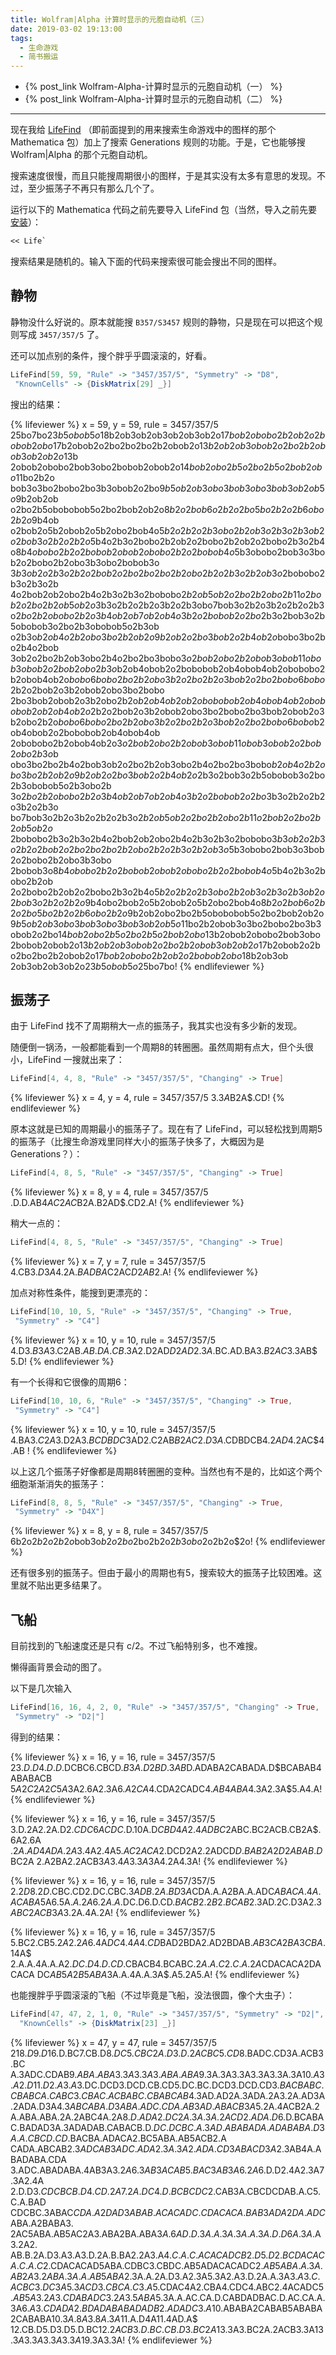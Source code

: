 ```yaml
---
title: Wolfram|Alpha 计算时显示的元胞自动机（三）
date: 2019-03-02 19:13:00
tags:
  - 生命游戏
  - 简书搬运
---
```


* {% post_link Wolfram-Alpha-计算时显示的元胞自动机（一） %}
* {% post_link Wolfram-Alpha-计算时显示的元胞自动机（二） %}

---

现在我给 [LifeFind](https://github.com/AlephAlpha/LifeFind) （即前面提到的用来搜索生命游戏中的图样的那个 Mathematica 包）加上了搜索 Generations 规则的功能。于是，它也能够搜 Wolfram|Alpha 的那个元胞自动机。

搜索速度很慢，而且只能搜周期很小的图样，于是其实没有太多有意思的发现。不过，至少振荡子不再只有那么几个了。

运行以下的 Mathematica 代码之前先要导入 LifeFind 包（当然，导入之前先要[安装](https://github.com/AlephAlpha/LifeFind/wiki/%E4%B8%8B%E8%BD%BD%E4%B8%8E%E5%AE%89%E8%A3%85)）：

```mathematica
<< Life`
```

搜索结果是随机的。输入下面的代码来搜索很可能会搜出不同的图样。

<!-- more -->

## 静物

静物没什么好说的。原本就能搜 `B357/S3457` 规则的静物，只是现在可以把这个规则写成 `3457/357/5` 了。

还可以加点别的条件，搜个胖乎乎圆滚滚的，好看。

```mathematica
LifeFind[59, 59, "Rule" -> "3457/357/5", "Symmetry" -> "D8", 
 "KnownCells" -> {DiskMatrix[29] _}]
```

搜出的结果：

{% lifeviewer %}
x = 59, y = 59, rule = 3457/357/5
25bo7bo$23b5obob5o$18b2ob3ob2ob3ob2ob3ob2o$17bob2obobo2b2ob2o2bobob2ob
o$17b2obob2o2bo2bo2bo2b2obob2o$13b2ob2ob3obob2o2bo2b2obob3ob2ob2o$13b
2obob2obobo2bob3obo2bobob2obob2o$14bob2obo2b5o2bo2b5o2bob2obo$11bo2b2o
bob3o3bo2bobo2bo3b3obob2o2bo$9b5ob2ob3obo3bob3obo3bob3ob2ob5o$9b2ob2ob
o2bo2b5obobobob5o2bo2bob2ob2o$8b2o2bob6o2b2o2bo5bo2b2o2b6obo2b2o$9b4ob
o2bob2o5b2obob2o5b2obo2bob4o$5b2o2b2o2b3obo2b2ob3o2b3o2b3ob2o2bob3o2b
2o2b2o$5b4o2b3o2bobo2b2ob2o2bobo2b2ob2o2bobo2b3o2b4o$8b4obobo2b2o2bobo
b2obob2obobo2b2o2bobob4o$5b3obobo2bob3o3bob2o2bobo2b2obo3b3obo2bobob3o
$3b3ob2o2b3o2b2o2bob2o2bo2bo2bo2b2obo2b2o2b3o2b2ob3o$2bobobo2b3o2b3o2b
4o2bob2ob2obo2b4o2b3o2b3o2bobobo$2b2ob5ob2o2bo2b2obo2b11o2bob2o2bo2b2o
b5ob2o$3b3o2b2o2b2o3b2o2b3obo7bob3o2b2o3b2o2b2o2b3o$2bo2b2obobo2b2o3b
4ob2ob7ob2ob4o3b2o2bobob2o2bo$2b3o2bob3o2b5obobob3o2bo2b3obobob5o2b3ob
o2b3o$b2ob4o2b2obo3bo2b2ob2o9b2ob2o2bo3bob2o2b4ob2o$bobo3bo2bo2b4o2bob
3ob2o2bo2b2ob3obo2b4o2bo2bo3bobo$3o2bob2obo2b2obob3obob11obob3obob2o2b
ob2obo2b3o$b2ob4obob2o2bobobob2ob4obob4ob2obobobo2b2obob4ob2o$bobo6bob
o2bo2b2obo3b2o2bo2b2o3bob2o2bo2bobo6bobo$2b2o2bob2o3b2obob2obo3bo2bobo
2bo3bob2obob2o3b2obo2b2o$b2ob4ob2ob2obobobob2ob4obob4ob2obobobob2ob2ob
4ob2o$2b2o2bob2o3b2obob2obo3bo2bobo2bo3bob2obob2o3b2obo2b2o$bobo6bobo
2bo2b2obo3b2o2bo2b2o3bob2o2bo2bobo6bobo$b2ob4obob2o2bobobob2ob4obob4ob
2obobobo2b2obob4ob2o$3o2bob2obo2b2obob3obob11obob3obob2o2bob2obo2b3o$b
obo3bo2bo2b4o2bob3ob2o2bo2b2ob3obo2b4o2bo2bo3bobo$b2ob4o2b2obo3bo2b2ob
2o9b2ob2o2bo3bob2o2b4ob2o$2b3o2bob3o2b5obobob3o2bo2b3obobob5o2b3obo2b
3o$2bo2b2obobo2b2o3b4ob2ob7ob2ob4o3b2o2bobob2o2bo$3b3o2b2o2b2o3b2o2b3o
bo7bob3o2b2o3b2o2b2o2b3o$2b2ob5ob2o2bo2b2obo2b11o2bob2o2bo2b2ob5ob2o$
2bobobo2b3o2b3o2b4o2bob2ob2obo2b4o2b3o2b3o2bobobo$3b3ob2o2b3o2b2o2bob
2o2bo2bo2bo2b2obo2b2o2b3o2b2ob3o$5b3obobo2bob3o3bob2o2bobo2b2obo3b3obo
2bobob3o$8b4obobo2b2o2bobob2obob2obobo2b2o2bobob4o$5b4o2b3o2bobo2b2ob
2o2bobo2b2ob2o2bobo2b3o2b4o$5b2o2b2o2b3obo2b2ob3o2b3o2b3ob2o2bob3o2b2o
2b2o$9b4obo2bob2o5b2obob2o5b2obo2bob4o$8b2o2bob6o2b2o2bo5bo2b2o2b6obo
2b2o$9b2ob2obo2bo2b5obobobob5o2bo2bob2ob2o$9b5ob2ob3obo3bob3obo3bob3ob
2ob5o$11bo2b2obob3o3bo2bobo2bo3b3obob2o2bo$14bob2obo2b5o2bo2b5o2bob2ob
o$13b2obob2obobo2bob3obo2bobob2obob2o$13b2ob2ob3obob2o2bo2b2obob3ob2ob
2o$17b2obob2o2bo2bo2bo2b2obob2o$17bob2obobo2b2ob2o2bobob2obo$18b2ob3ob
2ob3ob2ob3ob2o$23b5obob5o$25bo7bo!
{% endlifeviewer %}

## 振荡子

由于 LifeFind 找不了周期稍大一点的振荡子，我其实也没有多少新的发现。

随便倒一锅汤，一般都能看到一个周期8的转圈圈。虽然周期有点大，但个头很小，LifeFind 一搜就出来了：

```mathematica
LifeFind[4, 4, 8, "Rule" -> "3457/357/5", "Changing" -> True]
```

{% lifeviewer %}
x = 4, y = 4, rule = 3457/357/5
3.$3A$B2A$.CD!
{% endlifeviewer %}

原本这就是已知的周期最小的振荡子了。现在有了 LifeFind，可以轻松找到周期5的振荡子（比搜生命游戏里同样大小的振荡子快多了，大概因为是 Generations？）：

```mathematica
LifeFind[4, 8, 5, "Rule" -> "3457/357/5", "Changing" -> True]
```

{% lifeviewer %}
x = 8, y = 4, rule = 3457/357/5
.D.D.AB$4AC2AC$B2A.B2AD$.CD2.A!
{% endlifeviewer %}

稍大一点的：

```mathematica
LifeFind[4, 8, 5, "Rule" -> "3457/357/5", "Changing" -> True]
```

{% lifeviewer %}
x = 7, y = 7, rule = 3457/357/5
4.CB$3.D3A$4.2A$.BADBA$C2AC$D2AB$2.A!
{% endlifeviewer %}

加点对称性条件，能搜到更漂亮的：

```mathematica
LifeFind[10, 10, 5, "Rule" -> "3457/357/5", "Changing" -> True, 
 "Symmetry" -> "C4"]
```

{% lifeviewer %}
x = 10, y = 10, rule = 3457/357/5
4.D$3.B3A$3.C2AB$.AB.DA.CB$.3A2.D2AD$D2AD2.3A$.BC.AD.BA$3.B2AC$3.3AB$
5.D!
{% endlifeviewer %}

有一个长得和它很像的周期6：

```mathematica
LifeFind[10, 10, 6, "Rule" -> "3457/357/5", "Changing" -> True, 
 "Symmetry" -> "C4"]
```

{% lifeviewer %}
x = 10, y = 10, rule = 3457/357/5
4.BA$3.C2A$3.D2A$3.BCDBDC$3AD2.C2AB$B2AC2.D3A$.CDBDCB$4.2AD$4.2AC$4.AB
!
{% endlifeviewer %}

以上这几个振荡子好像都是周期8转圈圈的变种。当然也有不是的，比如这个两个细胞渐渐消失的振荡子：

```mathematica
LifeFind[8, 8, 5, "Rule" -> "3457/357/5", "Changing" -> True, 
 "Symmetry" -> "D4X"]
```

{% lifeviewer %}
x = 8, y = 8, rule = 3457/357/5
6b2o$2b2o2b2o$bob3o$b2o2bo$2bo2b2o$2b3obo$2o2b2o$2o!
{% endlifeviewer %}

还有很多别的振荡子。但由于最小的周期也有5，搜索较大的振荡子比较困难。这里就不贴出更多结果了。

## 飞船

目前找到的飞船速度还是只有 c/2。不过飞船特别多，也不难搜。

懒得画背景会动的图了。

以下是几次输入

```mathematica
LifeFind[16, 16, 4, 2, 0, "Rule" -> "3457/357/5", "Changing" -> True, 
 "Symmetry" -> "D2|"]
```

得到的结果：

{% lifeviewer %}
x = 16, y = 16, rule = 3457/357/5
2$3.D.D4.D.D$.DCBC6.CBCD$.B3A.D2BD.3AB$D.ADABA2CABADA.D$BCABAB4ABABACB
$5A2C2A2C5A$3A2.6A2.3A$6.A2CA$4.CDA2CADC$4.AB4ABA$4.3A2.3A$5.A4.A!
{% endlifeviewer %}

{% lifeviewer %}
x = 16, y = 16, rule = 3457/357/5
3.D.2A2.2A.D$2.CDC6ACDC$.D.10A.D$CBD4A2.4ADBC$2ABC.BC2ACB.CB2A$.6A2.6A
$.2A.AD4ADA.2A$3.4A2.4A$5.AC2ACA$2.DCD2A2.2ADCD$D.BAB2A2D2ABAB.D$BC2A
2.A2BA2.2ACB$3A3.4A3.3A$3A4.2A4.3A!
{% endlifeviewer %}

{% lifeviewer %}
x = 16, y = 16, rule = 3457/357/5
$2.2D8.2D$.CBC.CD2.DC.CBC$.3ADB.2A.BD3A$CDA.A.A2BA.A.ADC$ABACA.4A.ACAB
A$5A6.5A$.A.2A6.2A.A$.DC.D6.D.CD$.BACB2.2B2.BCAB$2.3AD.2C.D3A$2.3ABC2A
CB3A$3.2A.4A.2A!
{% endlifeviewer %}

{% lifeviewer %}
x = 16, y = 16, rule = 3457/357/5
5.BC2.CB$5.2A2.2A$6.4A$DC4.4A4.CD$BAD2BDA2.AD2BDAB$.AB3CA2BA3CBA$.14A$
2.A.A.4A.A.A$2.DC.D4.D.CD$.CBACB4.BCABC$.2A.A.C2.C.A.2A$CDACACA2DACACA
DC$AB5A2B5ABA$3A.A.4A.A.3A$.A5.2A5.A!
{% endlifeviewer %}

也能搜胖乎乎圆滚滚的飞船（不过毕竟是飞船，没法很圆，像个大虫子）：

```mathematica
LifeFind[47, 47, 2, 1, 0, "Rule" -> "3457/357/5", "Symmetry" -> "D2|",
  "KnownCells" -> {DiskMatrix[23] _}]
```

{% lifeviewer %}
x = 47, y = 47, rule = 3457/357/5
2$18.D9.D$16.D.BC7.CB.D$8.DC5.CBC2A.D3.D.2ACBC5.CD$8.BADC.CD3A.ACB3.BC
A.3ADC.CDAB$9.ABA.ABA3.3A3.3A3.ABA.ABA$9.3A.3A3.3A3.3A3.3A.3A$10.A3.A
2.D11.D2.A3.A$3.DC.DCD3.DCD.CB.CD5.DC.BC.DCD3.DCD.CD$3.BACBABC.CBABCA.
CABC3.CBAC.ACBABC.CBABCAB$4.3AD.AD2A.3ADA.2A3.2A.AD3A.2ADA.D3A$4.3ABCA
BA.D3ABA.ADC.CDA.AB3AD.ABACB3A$5.2A.4ACB2A.2A.ABA.ABA.2A.2ABC4A.2A$8.D
.ADA2.DC2A.3A.3A.2ACD2.ADA.D$6.D.BCABAC.BADAD3A.3ADADAB.CABACB.D$.DC.D
CBC.A.3AD.ABABADA.ADABABA.D3A.A.CBCD.CD$.BACBA.ADACA2.BC5ABA.AB5ACB2.A
CADA.ABCAB$2.3ADCAB3ADC.ADA2.3A.3A2.ADA.CD3ABACD3A$2.3AB4A.ABADABA.CDA
3.ADC.ABADABA.4AB3A$3.2A6.3AB3ACAB5.BAC3AB3A6.2A$6.D.D2.4A2.3A7.3A2.4A
2.D.D$3.CDCBCB.D4.CD.2A7.2A.DC4.D.BCBCDC$2.CAB3A.CBCDCDAB.A.C5.C.A.BAD
CDCBC.3ABAC$CDA.A2DAD3ABAB.ACACADC.CDACACA.BAB3ADA2DA.ADC$ABA.A2BABA3.
2AC5ABA.AB5AC2A3.ABA2BA.ABA$3A.6AD.D.3A.A.3A.3A.A.3A.D.D6A.3A$.A3.2A2.
AB.B.2A.D3.A3.A3.D.2A.B.BA2.2A3.A$4.C.A.C.ACACADCB2.D5.D2.BCDACACA.C.A
.C$2.CDACACAD5ABA.CDBC3.CBDC.AB5ADACACADC$2.AB5ABA.A.3A.AB2A3.2ABA.3A.
A.AB5ABA$2.3A.A.2A.D3.A2.3A5.3A2.A3.D.2A.A.3A$3.A3.C.ACBC3.DC3A5.3ACD
3.CBCA.C3.A$5.CDAC4A2.CBA4.CDC4.ABC2.4ACADC$5.AB5A3.2A3.CDABADC3.2A3.
5ABA$5.3A.A.AC.CA.D.CABDADBAC.D.AC.CA.A.3A$6.A3.CDADA2.BDADABABADADB2.
ADADC3.A$10.ABABA2CABAB5ABABA2CABABA$10.3A.8A3.8A.3A$11.A.D4A11.4AD.A$
12.CB.D5.D3.D5.D.BC$12.2ACB3.D.BC.CB.D3.BC2A$13.3A3.BC2A.2ACB3.3A$13.
3A3.3A3.3A3.3A$19.3A3.3A!
{% endlifeviewer %}
